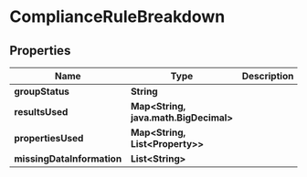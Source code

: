 

# ComplianceRuleBreakdown


## Properties

Name | Type | Description | Notes
------------ | ------------- | ------------- | -------------
**groupStatus** | **String** |  | 
**resultsUsed** | **Map&lt;String, java.math.BigDecimal&gt;** |  | 
**propertiesUsed** | **Map&lt;String, List&lt;Property&gt;&gt;** |  | 
**missingDataInformation** | **List&lt;String&gt;** |  | 



